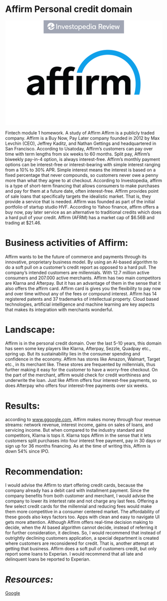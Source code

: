 # Affirm Personal credit domain

![affirmlogo](images/affirm1.png)

Fintech module 1 homework. A study of Affirm  Affirm is a publicly traded company. Affirm is a Buy Now, Pay Later company founded in 2012 by Max Levchin (CEO), Jeffrey Kaditz, and Nathan Gettings and headquartered in San Francisco. According to Usatoday, Affirm’s customers can pay over time with term lengths from six weeks to 60 months. Split pay, Affirm’s biweekly pay-in-4 option, is always interest-free. Affirm’s monthly payment options can be interest-free or interest-bearing with simple interest ranging from a 10% to 30% APR. Simple interest means the interest is based on a fixed percentage that never compounds, so customers never owe a penny more than what they agree to at checkout. According to Investopedia, affirm is a type of short-term financing that allows consumers to make purchases and pay for them at a future date, often interest-free. Affirm provides point of sale loans that specifically targets the idealistic market. That is, they provide a service that is needed. Affirm was founded as part of the initial portfolio of startup studio HVF. According to Yahoo finance, affirm offers a buy now, pay later service as an alternative to traditional credits which does a hard pull of your credit. Affirm (AFRM) has a market cap of $6.56B and trading at $21.46.

# Business activities of Affirm:
Affirm wants to be the future of commerce and payments through its innovative, proprietary business model. By using an AI-based algorithm to do a soft pull on a customer’s credit report as opposed to a hard pull. The company’s intended customers are millennials. With 12.7 million active consumers and 207.000 active merchants. Affirm has two main competitors are Klarna and Afterpay. But it has an advantage of them in the sense that it also offers the affirm card. Affirm card is gives you the flexibility to pay now and over time without any of the fees or compound interest. Affirm has 14 registered patents and 37 trademarks of intellectual property. Cloud based technologies, artificial intelligence and machine learning are key aspects that makes its integration with merchants wonderful.

# Landscape:
Affirm is in the personal credit domain. Over the last 5-10 years, this domain has seen some key players like Klarna, Afterpay, Sezzle, Quadpay etc., spring up. But its sustainability lies in the consumer spending and confidence in the economy. Affirm has stores like Amazon, Walmart, Target etc., in its merchant like. These stores are frequented by millennials, thus further making it easy for the customer to have a worry-free checkout. On the part of the merchant, affirm would check for credit worthiness and underwrite the loan. Just like Affirm offers four interest-free payments, so does Afterpay who offers four interest-free payments over six weeks.

# Results:
according to www.ggoogle.com, Affirm makes money through four revenue streams: network revenue, interest income, gains on sales of loans, and servicing income. But when compared to the industry standard and competitors, Klarna is tops it. Klarna tops Affirm in the sense that it lets customers split purchases into four interest free payment, pay in 30 days or sign up for 36 months financing. As at the time of writing this, Affirm is down 54% since IPO.

# Recommendation:
I would advise the Affirm to start offering credit cards, because the company already has a debit card with installment payment. Since the company benefits from both customer and merchant, I would advise the company to lower its intertest rate and not charge any last fees. Offering a few select credit cards for the millennial and reducing fees would make them more competitive in a consumer centered market. The affordability of these goods also keys factors too. Apps with clean and easy to navigate UI gets more attention. Although Affirm offers real-time decision making to decide, when the AI based algorithm cannot decide, instead of referring it for further consideration, it declines. So, I would recommend that instead of outrightly declining customers application, a special department is created where customers are reconsidered for credit. That is, another attempt at getting that business. Affirm does a soft pull of customers credit, but only report some loans to Experian. I would recommend that all late and delinquent loans be reported to Experian.

# *Resources:*
[Google](http://www.google.com)